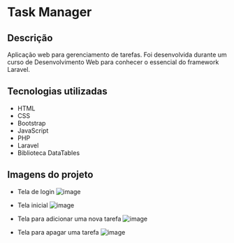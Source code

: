 # Task Manager

## Descrição
Aplicação web para gerenciamento de tarefas. Foi desenvolvida durante um curso de Desenvolvimento Web para conhecer o essencial do framework Laravel.

## Tecnologias utilizadas
- HTML
- CSS
- Bootstrap
- JavaScript
- PHP
- Laravel
- Biblioteca DataTables

## Imagens do projeto
- Tela de login
![image](https://github.com/user-attachments/assets/50897abd-e362-40e1-a12f-2efd2df14b99)

- Tela inicial
![image](https://github.com/user-attachments/assets/15dc9737-f263-4ebe-b7eb-3a31cd3f738b)

- Tela para adicionar uma nova tarefa
![image](https://github.com/user-attachments/assets/f51587cc-b85b-4fa2-99b6-32979af9be02)

- Tela para apagar uma tarefa
![image](https://github.com/user-attachments/assets/f0d74b91-4847-4e00-a2fb-31e15449ba17)
